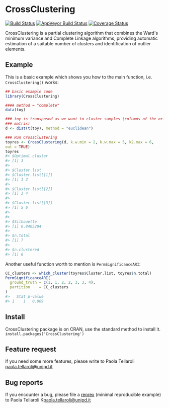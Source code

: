 <!-- README.md is generated from README.Rmd. Please edit that file -->
CrossClustering
===============

[![Build Status](https://travis-ci.com/CorradoLanera/CrossClustering.svg?branch=develop)](https://travis-ci.com/CorradoLanera/CrossClustering) [![AppVeyor Build Status](https://ci.appveyor.com/api/projects/status/github/CorradoLanera/CrossClustering?branch=develop&svg=true)](https://ci.appveyor.com/project/CorradoLanera/CrossClustering) <!-- [![CRAN_Status_Badge](http://www.r-pkg.org/badges/version/CrossClustering)](http://cran.r-project.org/package=CrossClustering) --> [![Coverage Status](https://codecov.io/gh/CorradoLanera/CrossClustering/branch/develop/graph/badge.svg)](https://codecov.io/gh/CorradoLanera/CrossClustering?branch=develop)

CrossClustering is a partial clustering algorithm that combines the Ward's minimum variance and Complete Linkage algorithms, providing automatic estimation of a suitable number of clusters and identification of outlier elements.

Example
-------

This is a basic example which shows you how to the main function, i.e. `CrossClustering()` works:

``` r
## basic example code
library(CrossClustering)

#### method = "complete"
data(toy)

### toy is transposed as we want to cluster samples (columns of the original
### matrix)
d <- dist(t(toy), method = "euclidean")

### Run CrossClustering
toyres <- CrossClustering(d, k.w.min = 2, k.w.max = 5, k2.max = 6,
out = TRUE)
toyres
#> $Optimal.cluster
#> [1] 3
#> 
#> $Cluster.list
#> $Cluster.list[[1]]
#> [1] 1 2
#> 
#> $Cluster.list[[2]]
#> [1] 3 4
#> 
#> $Cluster.list[[3]]
#> [1] 5 6
#> 
#> 
#> $Silhouette
#> [1] 0.8405204
#> 
#> $n.total
#> [1] 7
#> 
#> $n.clustered
#> [1] 6
```

Another useful function worth to mention is `PermSignificanceARI`:

``` r
CC_clusters <- which_cluster(toyres$Cluster.list, toyres$n.total)
PermSignificanceARI(
  ground_truth = c(1, 1, 2, 2, 3, 3, 4),
  partition    = CC_clusters
)
#>   Stat p-value
#> 1    1   0.009
```

Install
-------

CrossClustering package is on CRAN, use the standard method to install it. `install.packages('CrossClustering')`

Feature request
---------------

If you need some more features, please write to Paola Tellaroli <paola.tellaroli@unipd.it>

Bug reports
-----------

If you encounter a bug, please file a [reprex](https://github.com/tidyverse/reprex) (minimal reproducible example) to Paola Tellaroli K<paola.tellaroli@unipd.it>
